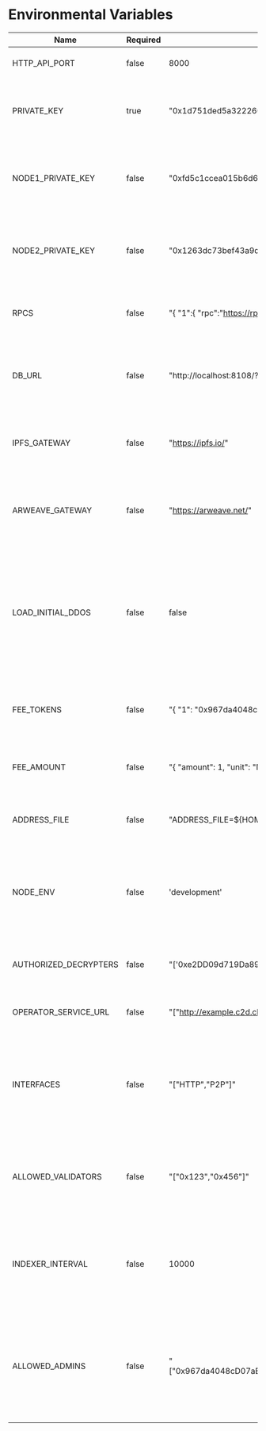 # Environmental Variables

| Name                  | Required | Example Value                                                                                                           | Description                                                                                                                                       |
| --------------------- | -------- | ----------------------------------------------------------------------------------------------------------------------- | ------------------------------------------------------------------------------------------------------------------------------------------------- |
| HTTP_API_PORT         | false    | 8000                                                                                                                    | Port number for the HTTP API.                                                                                                                     |
| PRIVATE_KEY           | true     | "0x1d751ded5a32226054cd2e71261039b65afb9ee1c746d055dd699b1150a5befc"                                                    | The private key for the node, required for node operations.                                                                                       |
| NODE1_PRIVATE_KEY     | false    | "0xfd5c1ccea015b6d663618850824154a3b3fb2882c46cefb05b9a93fea8c3d215"                                                    | Used on test environments, specifically CI, represents the private key for node 1.                                                                |
| NODE2_PRIVATE_KEY     | false    | "0x1263dc73bef43a9da06149c7e598f52025bf4027f1d6c13896b71e81bb9233fb"                                                    | Used on test environments, specifically CI, represents the private key for node 2.                                                                |
| RPCS                  | false    | "{ \"1\":{ \"rpc\":\"https://rpc.eth.gateway.fm\", \"chainId\": 1, \"network\": \"mainet\", \"chunkSize\": 100 }, ...}" | JSON object defining RPC endpoints for various networks.                                                                                          |
| DB_URL                | false    | "http://localhost:8108/?apiKey=xyz"                                                                                     | URL for connecting to the database. Required for running a database with the node.                                                                |
| IPFS_GATEWAY          | false    | "https://ipfs.io/"                                                                                                      | The gateway URL for IPFS, used for downloading files from IPFS.                                                                                   |
| ARWEAVE_GATEWAY       | false    | "https://arweave.net/"                                                                                                  | The gateway URL for Arweave, used for downloading files from Arweave.                                                                             |
| LOAD_INITIAL_DDOS     | false    | false                                                                                                                   | If set, the node will load initial DDOs from JSON files at startup. This is useful for testing or bootstrapping the network with predefined data. |
| FEE_TOKENS            | false    | "{ \"1\": \"0x967da4048cD07aB37855c090aAF366e4ce1b9F48\", ...}"                                                         | Mapping of chain IDs to token addresses for setting fees in the network.                                                                          |
| FEE_AMOUNT            | false    | "{ \"amount\": 1, \"unit\": \"MB\" }"                                                                                   | Specifies the fee amount and unit (e.g., MB for megabytes).                                                                                       |
| ADDRESS_FILE          | false    | "ADDRESS_FILE=${HOME}/.ocean/ocean-contracts/artifacts/address.json"                                                    | File location where Ocean contract addresses are saved.                                                                                           |
| NODE_ENV              | false    | 'development'                                                                                                           | Typically used to specify the environment (e.g., development, production) the node is running in.                                                 |
| AUTHORIZED_DECRYPTERS | false    | "['0xe2DD09d719Da89e5a3D0F2549c7E24566e947260']                                                                         | A JSON array of addresses that are authorized to decrypt data.                                                                                    |
| OPERATOR_SERVICE_URL  | false    | "[\"http://example.c2d.cluster1.com\",\"http://example.cd2.cluster2.com\"]"                                             | Configures C2D cluster URLs for the node.                                                                                                         |
| INTERFACES            | false    | "[\"HTTP\",\"P2P\"]"                                                                                                    | Network interfaces the node supports, e.g., HTTP and P2P. By default, if not specified, both are supported.                                       |
| ALLOWED_VALIDATORS    | false    | "[\"0x123\",\"0x456\"]"                                                                                                 | Array of addresses for allowed validators to verify asset signatures before indexing.                                                             |
| INDEXER_INTERVAL      | false    | 10000                                                                                                                   | Sets the interval in milliseconds for the indexer to crawl. The default is 30 seconds if not set.                                                 |
| ALLOWED_ADMINS        | false    | "[\"0x967da4048cD07aB37855c090aAF366e4ce1b9F48\",\"0x388C818CA8B9251b393131C08a736A67ccB19297\"]"                       | Sets the public address of accounts which have access to admin endpoints e.g. shutting down the node.                                             |

